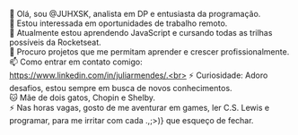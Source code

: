 👋 Olá, sou @JUHXSK, analista em DP e entusiasta da programação.<br>
👀 Estou interessada em oportunidades de trabalho remoto.<br>
🚀 Atualmente estou aprendendo JavaScript e cursando todas as trilhas possíveis da Rocketseat.<br>
🔧 Procuro projetos que me permitam aprender e crescer profissionalmente.<br>
📫 Como entrar em contato comigo: https://www.linkedin.com/in/juliarmendes/.<br>
⚡ Curiosidade: Adoro desafios, estou sempre em busca de novos conhecimentos.<br>
🐱 Mãe de dois gatos, Chopin e Shelby. <br>
⚡ Nas horas vagas, gosto de me aventurar em games, ler C.S. Lewis e programar, para me irritar com cada .,;>)} que esqueço de fechar.


<!---
JUHXSK/JUHXSK is a ✨ special ✨ repository because its `README.md` (this file) appears on your GitHub profile.
You can click the Preview link to take a look at your changes.
--->
